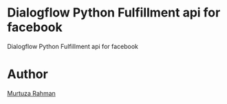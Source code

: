 # Dialogflow Python Fulfillment api for facebook
Dialogflow Python Fulfillment api for facebook

# Author
[Murtuza Rahman](https://github.com/Developer199239)
